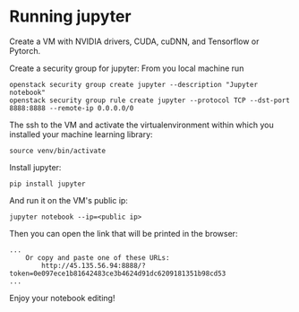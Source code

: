 # Running jupyter

Create a VM with NVIDIA drivers, CUDA, cuDNN, and Tensorflow or Pytorch.

Create a security group for jupyter:
From you local machine run
```shell
openstack security group create jupyter --description "Jupyter notebook"
openstack security group rule create jupyter --protocol TCP --dst-port 8888:8888 --remote-ip 0.0.0.0/0
```

The ssh to the VM and activate the virtualenvironment within which you installed your machine learning library:
```shell
source venv/bin/activate
```

Install jupyter:

```shell
pip install jupyter
```

And run it on the VM's public ip:
```shell
jupyter notebook --ip=<public ip>
```

Then you can open the link that will be printed in the browser:
```shell
...
    Or copy and paste one of these URLs:
        http://45.135.56.94:8888/?token=0e097ece1b81642483ce3b4624d91dc6209181351b98cd53
...
```

Enjoy your notebook editing!
